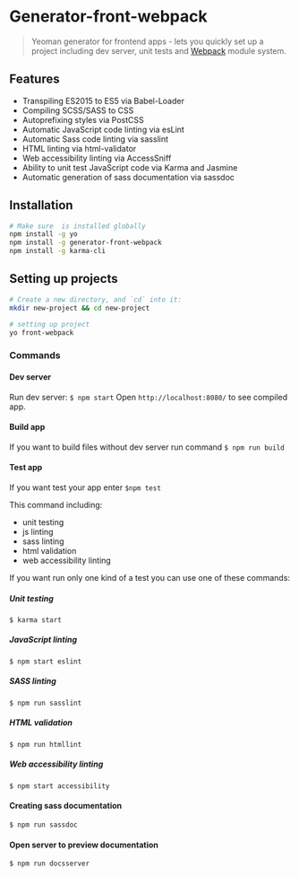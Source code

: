 # Generator-front-webpack

> Yeoman generator for frontend apps - lets you quickly set up a project
 including dev server, unit tests and [Webpack](http://webpack.github.io/) module system.

## Features

- Transpiling ES2015 to ES5 via Babel-Loader
- Compiling SCSS/SASS to CSS
- Autoprefixing styles via PostCSS
- Automatic JavaScript code linting via esLint
- Automatic Sass code linting via sasslint
- HTML linting via html-validator
- Web accessibility linting via AccessSniff
- Ability to unit test JavaScript code via Karma and Jasmine
- Automatic generation of sass documentation via sassdoc

## Installation
```bash
# Make sure  is installed globally
npm install -g yo
npm install -g generator-front-webpack
npm install -g karma-cli
```

## Setting up projects
```bash
# Create a new directory, and `cd` into it:
mkdir new-project && cd new-project

# setting up project
yo front-webpack
```

### Commands

#### Dev server

Run dev server: `$ npm start`
Open `http://localhost:8080/` to see compiled app.

#### Build app

If you want to build files without dev server run command `$ npm run build`

#### Test app

If you want test your app enter `$npm test`

This command including:

- unit testing
- js linting
- sass linting
- html validation
- web accessibility linting

If you want run only one kind of a test you can use one of these commands:

##### Unit testing

`$ karma start`

##### JavaScript linting

`$ npm start eslint`

##### SASS linting

`$ npm run sasslint`

##### HTML validation

`$ npm run htmllint`

##### Web accessibility linting

`$ npm start accessibility`

#### Creating sass documentation

`$ npm run sassdoc`

#### Open server to preview documentation

`$ npm run docsserver`
